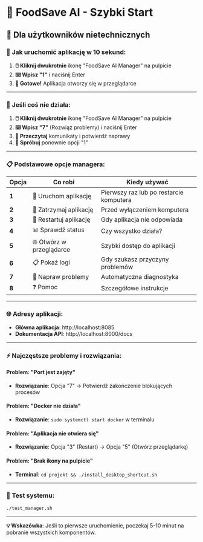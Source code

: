 # 🚀 FoodSave AI - Szybki Start

## 📱 Dla użytkowników nietechnicznych

### 🎯 **Jak uruchomić aplikację w 10 sekund:**

1. **🖱️ Kliknij dwukrotnie** ikonę "FoodSave AI Manager" na pulpicie
2. **⌨️ Wpisz "1"** i naciśnij Enter
3. **🎉 Gotowe!** Aplikacja otworzy się w przeglądarce

---

### 🔧 **Jeśli coś nie działa:**

1. **🖱️ Kliknij dwukrotnie** ikonę "FoodSave AI Manager" na pulpicie  
2. **⌨️ Wpisz "7"** (Rozwiąż problemy) i naciśnij Enter
3. **👀 Przeczytaj** komunikaty i potwierdź naprawy
4. **🔄 Spróbuj** ponownie opcji "1"

---

### 📋 **Podstawowe opcje managera:**

| Opcja | Co robi | Kiedy używać |
|-------|---------|--------------|
| **1** | 🚀 Uruchom aplikację | Pierwszy raz lub po restarcie komputera |
| **2** | 🛑 Zatrzymaj aplikację | Przed wyłączeniem komputera |
| **3** | 🔄 Restartuj aplikację | Gdy aplikacja nie odpowiada |
| **4** | 📊 Sprawdź status | Czy wszystko działa? |
| **5** | 🌐 Otwórz w przeglądarce | Szybki dostęp do aplikacji |
| **6** | 📋 Pokaż logi | Gdy szukasz przyczyny problemów |
| **7** | 🔧 Napraw problemy | Automatyczna diagnostyka |
| **8** | ❓ Pomoc | Szczegółowe instrukcje |

---

### 🌐 **Adresy aplikacji:**
- **Główna aplikacja**: http://localhost:8085
- **Dokumentacja API**: http://localhost:8000/docs

---

### ⚡ **Najczęstsze problemy i rozwiązania:**

#### Problem: "Port jest zajęty"
- **Rozwiązanie**: Opcja "7" → Potwierdź zakończenie blokujących procesów

#### Problem: "Docker nie działa"  
- **Rozwiązanie**: `sudo systemctl start docker` w terminalu

#### Problem: "Aplikacja nie otwiera się"
- **Rozwiązanie**: Opcja "3" (Restart) → Opcja "5" (Otwórz przeglądarkę)

#### Problem: "Brak ikony na pulpicie"
- **Terminal**: `cd projekt && ./install_desktop_shortcut.sh`

---

### 🧪 **Test systemu:**
```bash
./test_manager.sh
```

---

**💡 Wskazówka**: Jeśli to pierwsze uruchomienie, poczekaj 5-10 minut na pobranie wszystkich komponentów.
